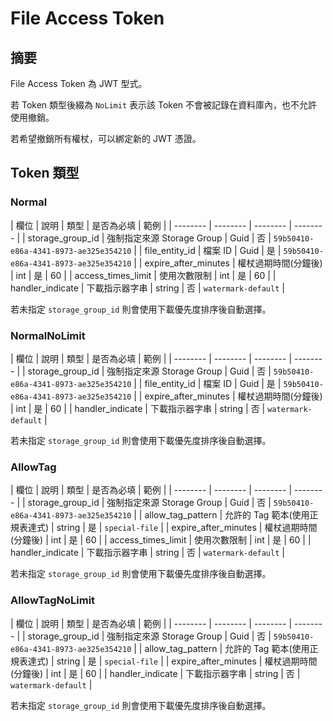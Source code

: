 # File Access Token

## 摘要

File Access Token 為 JWT 型式。

若 Token 類型後綴為 `NoLimit` 表示該 Token 不會被記錄在資料庫內，也不允許使用撤銷。

若希望撤銷所有權杖，可以綁定新的 JWT 憑證。 

## Token 類型

### Normal

| 欄位 | 說明 | 類型 | 是否為必填 | 範例 |
| -------- | -------- | -------- | -------- |
| storage_group_id | 強制指定來源 Storage Group | Guid | 否 | `59b50410-e86a-4341-8973-ae325e354210` |
| file_entity_id | 檔案 ID | Guid | 是 | `59b50410-e86a-4341-8973-ae325e354210` |
| expire_after_minutes | 權杖過期時間(分鐘後) | int | 是 | 60 |
| access_times_limit | 使用次數限制 | int | 是 | 60 |
| handler_indicate | 下載指示器字串 | string | 否 | `watermark-default` |

若未指定 `storage_group_id` 則會使用下載優先度排序後自動選擇。

### NormalNoLimit

| 欄位 | 說明 | 類型 | 是否為必填 | 範例 |
| -------- | -------- | -------- | -------- |
| storage_group_id | 強制指定來源 Storage Group | Guid | 否 | `59b50410-e86a-4341-8973-ae325e354210` |
| file_entity_id | 檔案 ID | Guid | 是 | `59b50410-e86a-4341-8973-ae325e354210` |
| expire_after_minutes | 權杖過期時間(分鐘後) | int | 是 | 60 |
| handler_indicate | 下載指示器字串 | string | 否 | `watermark-default` |

若未指定 `storage_group_id` 則會使用下載優先度排序後自動選擇。

### AllowTag

| 欄位 | 說明 | 類型 | 是否為必填 | 範例 |
| -------- | -------- | -------- | -------- |
| storage_group_id | 強制指定來源 Storage Group | Guid | 否 | `59b50410-e86a-4341-8973-ae325e354210` |
| allow_tag_pattern | 允許的 Tag 範本(使用正規表達式) | string | 是 | `special-file` |
| expire_after_minutes | 權杖過期時間(分鐘後) | int | 是 | 60 |
| access_times_limit | 使用次數限制 | int | 是 | 60 |
| handler_indicate | 下載指示器字串 | string | 否 | `watermark-default` |

若未指定 `storage_group_id` 則會使用下載優先度排序後自動選擇。

### AllowTagNoLimit

| 欄位 | 說明 | 類型 | 是否為必填 | 範例 |
| -------- | -------- | -------- | -------- |
| storage_group_id | 強制指定來源 Storage Group | Guid | 否 | `59b50410-e86a-4341-8973-ae325e354210` |
| allow_tag_pattern | 允許的 Tag 範本(使用正規表達式) | string | 是 | `special-file` |
| expire_after_minutes | 權杖過期時間(分鐘後) | int | 是 | 60 |
| handler_indicate | 下載指示器字串 | string | 否 | `watermark-default` |

若未指定 `storage_group_id` 則會使用下載優先度排序後自動選擇。